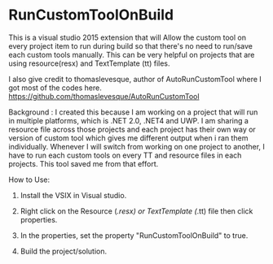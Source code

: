 # RunCustomToolOnBuild
This is a visual studio 2015 extension that will Allow the custom tool on every project item to run during build so that there's no need to run/save each custom tools manually. This can be very helpful on projects that are using resource(resx) and TextTemplate (tt) files. 

I also give credit to thomaslevesque, author of AutoRunCustomTool where I got most of the codes here. 
https://github.com/thomaslevesque/AutoRunCustomTool

Background : I created this because I am working on a project that will run in multiple platforms, which is .NET 2.0, .NET4 and UWP. I am sharing a resource file across those projects and each project has their own way or version of custom tool which gives me different output when i ran them individually. Whenever I will switch from working on one project to another, I have to run each custom tools on every TT and resource files in each projects. This tool saved me from that effort. 

How to Use: 

1. Install the VSIX in Visual studio. 

2. Right click on the Resource (*.resx) or TextTemplate (*.tt) file then click properties. 

3. In the properties, set the property "RunCustomToolOnBuild" to true.

4. Build the project/solution. 

